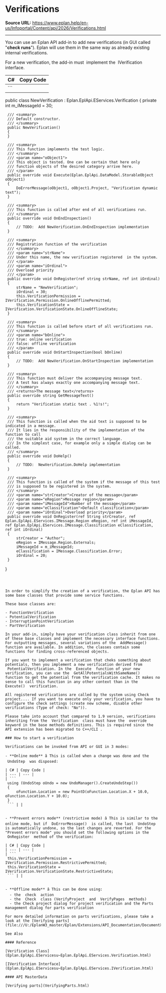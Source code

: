 # Verifications

**Source URL:** https://www.eplan.help/en-us/Infoportal/Content/api/2026/Verifications.html

---

You can use an Eplan API add-in to add new verifications (in GUI called "**check runs**"). Eplan will use them in the same way as already existing internal verifications.

For a new verification, the add-in must  implement the  IVerification  interface.

| C# | Copy Code |
| --- | --- |
| ```  public class NewVerification : Eplan.EplApi.EServices.Verification {     private int m_iMessageId = 30;      /// <summary>     /// Default constructor.     /// </summary>     public NewVerification()     {     }      /// <summary>     /// This function implements the test logic.      /// </summary>     /// <param name="oObject1">     /// This object is tested. One can be certain that here only     /// function objects of the desired category arrive here.     /// </param>     public override void Execute(Eplan.EplApi.DataModel.StorableObject oObject1)     {         DoErrorMessage(oObject1, oObject1.Project, "Verification dynamic text");     }      /// <summary>     /// This function is called after end of all verifications run.     /// </summary>     public override void OnEndInspection()     {         // TODO:  Add NewVerification.OnEndInspection implementation     }      /// <summary>     /// Registration function of the verification     /// </summary>     /// <param name="strName">     /// Under this name, the new verification registered  in the system.     /// </param>     /// <param name="iOrdinal">     /// Overload priority     /// </param>     public override void OnRegister(ref string strName, ref int iOrdinal)     {         strName = "NewVerification";         iOrdinal = 30;         this.VerificationPermission = IVerification.Permission.OnlineOfflinePermitted;         this.VerificationState = IVerification.VerificationState.OnlineOfflineState;     }      /// <summary>     /// This function is called before start of all verifications run.     /// </summary>     /// <param name="bOnline">     /// true: online verification     /// false: offline verification     /// </param>     public override void OnStartInspection(bool bOnline)     {         // TODO:  Add NewVerification.OnStartInspection implementation     }      /// <summary>     /// This function must deliver the accompanying message text.      /// A test has always exactly one accompanying message text.      /// </summary>     /// <returns>The message text</returns>     public override string GetMessageText()     {         return "Verification static text . %1!s!";     }      /// <summary>     /// This function is called when the aid text is supposed to be indicated in a message.      /// It lies in the responsibility of the implementation of the function to call     /// the suitable aid system in the correct language.     /// In the simplest case, for example only a simple dialog can be called.      /// </summary>     public override void DoHelp()     {         // TODO:  NewVerification.DoHelp implementation     }      /// <summary>     /// This function is called of the system if the message of this test     /// is supposed to be registered in the system.      /// </summary>     /// <param name="strCreator">Creator of the message</param>     /// <param name="eRegion">Message region</param>     /// <param name="iMessageId">Number of the message</param>     /// <param name="eClassification">Default classification</param>     /// <param name="iOrdinal">Overload priority</param>     public override void OnRegister(ref String strCreator, ref Eplan.EplApi.EServices.IMessage.Region eRegion, ref int iMessageId, ref Eplan.EplApi.EServices.IMessage.Classification eClassification, ref int iOrdinal)     {         strCreator = "Author";         eRegion = IMessage.Region.Externals;         iMessageId = m_iMessageId;         eClassification = IMessage.Classification.Error;         iOrdinal = 20;     } } ``` | |

```

 
```

```

 
```

In order to simplify the creation of a verification, the Eplan API has some base classes that provide some service functions.

These base classes are:

- FunctionVerification
- PotentialVerification
- InterruptionPointVerification
- PartVerification

In your add-in, simply have your verification class inherit from one of these base classes and implement the necessary interface functions. For outputting messages, several variations of the  AddMessage()  function are available. In addition, the classes contain some functions for finding cross-referenced objects.

If you want to implement a verification that cheks something about potentials, then you implement a new verification derived from  PotentialVerification. In the  Execute  function of your new verification, you can use the  GetAllPotentialsWithSameName()  function to get the potential from the verification cache. It makes no sense to call this function in any other context than in the Execute()  verification.

All registered verifications are called by the system using Check project.... If you want to execute only your verification, you have to configure the check settings (create new scheme, disable other verifications (Type of check: "No")).

Please take into account that compared to 1.9 version, verifications inheriting from the  Verification  class must have the  override  keyword in the base methods definitions. This is required since the API extension has been migrated to C++/CLI .

### How to start a verification

Verifications can be invoked from API or GUI in 3 modes:

- **Online mode** â This is called when a change was done and the  UndoStep  was disposed:

| C# | Copy Code |
| --- | --- |
| ```  using (UndoStep oUndo = new UndoManager().CreateUndoStep()) {     oFunction.Location = new PointD(oFunction.Location.X + 10.0, oFunction.Location.Y + 10.0); } ``` | |

```


```

- **Prevent errors mode** (restrictive mode) â This is similar to the online mode, but if  DoErrorMessage()  is called, the last  UndoStep  is automatically undone, so the last changes are reverted. For the "Prevent errors mode" you should set the following options in the  OnRegister  method of the verification:

| C# | Copy Code |
| --- | --- |
| ```  this.VerificationPermission = IVerification.Permission.RestrictivePermitted; this.VerificationState = IVerification.VerificationState.RestrictiveState; ``` | |

```


```

- **Offline mode** â This can be done using:
  - the  check  action
  - the  Check  class (VerifyProject  and  VerifyPages  methods)
  - the Check project dialog for project verification and the Parts management dialog for parts verification

For more detailed information on parts verifications, please take a look at the [Verifying parts](file:///U:/EplanW3_master/Eplan/Extensions/API_Documentation/DocumentX/VerifyingParts.html) chapter.

See Also

#### Reference

[Verification Class](Eplan.EplApi.EServicesu~Eplan.EplApi.EServices.Verification.html)

[IVerification Interface](Eplan.EplApi.EServicesu~Eplan.EplApi.EServices.IVerification.html)

#### API MasterData

[Verifying parts](VerifyingParts.html)